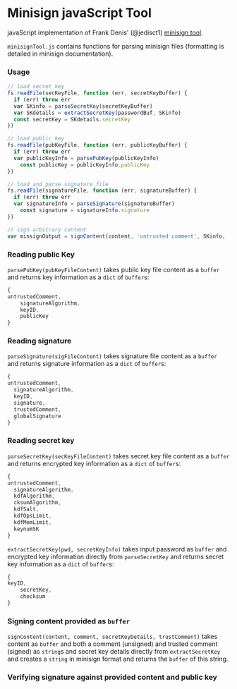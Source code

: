 # Minisign javaScript Tool

javaScript implementation of Frank Denis' (@jedisct1) [minisign tool](https://jedisct1.github.io/minisign/).

`minisignTool.js` contains functions for parsing minisign files (formatting is detailed in minisign documentation).

### Usage
```javascript
// load secret key
fs.readFile(secKeyFile, function (err, secretKeyBuffer) {
  if (err) throw err
  var SKinfo = parseSecretKey(secretKeyBuffer)
  var SKdetails = extractSecretKey(passwordBuf, SKinfo)
  const secretKey = SKdetails.secretKey
})

// load public key
fs.readFile(pubKeyFile, function (err, publicKeyBuffer) {
  if (err) throw err
  var publicKeyInfo = parsePubKey(publicKeyInfo)
	const publicKey = publicKeyInfo.publicKey
})

// load and parse signature file
fs.readFile(signatureFile, function (err, signatureBuffer) {
  if (err) throw err
  var signatureInfo = parseSignature(signatureBuffer)
	const signature = signatureInfo.signature
})

// sign arbitrary content
var minsignOutput = signContent(content, 'untrusted comment', SKinfo, 'trusted comment')
```

### Reading public Key
`parsePubKey(pubKeyFileContent)` takes public key file content as a `buffer` and returns key information as a `dict` of `buffer`s:
```javascript
{
untrustedComment,
	signatureAlgorithm,
	keyID,
	publicKey
}
```

### Reading signature
`parseSignature(sigFileContent)` takes signature file content as a `buffer` and returns signature information as a `dict` of `buffer`s:
```javascript
{
untrustedComment,
  signatureAlgorithm,
  keyID,
  signature,
  trustedComment,
  globalSignature
}
```

### Reading secret key
`parseSecretKey(secKeyFileContent)` takes secret key file content as a `buffer` and returns encrypted key information as a `dict` of `buffer`s:
```javascript
{
untrustedComment,
  signatureAlgorithm,
  kdfAlgorithm,
  cksumAlgorithm,
  kdfSalt,
  kdfOpsLimit,
  kdfMemLimit,
  keynumSK
}
```

`extractSecretKey(pwd, secretKeyInfo)` takes input password as `buffer` and encrypted key information directly from `parseSecretKey` and returns secret key information as a `dict` of `buffer`s:
```javascript
{
keyID,
	secretKey,
	checksum
}
```

### Signing content provided as `buffer`
`signContent(content, comment, secretKeyDetails, trustComment)` takes content as `buffer` and both a comment (unsigned) and trusted comment (signed) as `string`s and secret key details directly from `extractSecretKey` and creates a `string` in minisign format and returns the `buffer` of this string.

### Verifying signature against provided content and public key
